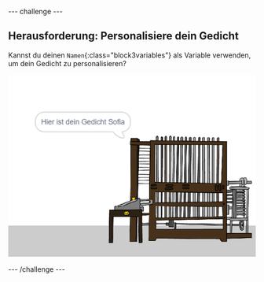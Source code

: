 --- challenge ---

## Herausforderung: Personalisiere dein Gedicht

Kannst du deinen `Namen`{:class="block3variables"} als Variable verwenden, um dein Gedicht zu personalisieren?

![Screenshot](images/poetry-name-comp.png)

--- /challenge ---